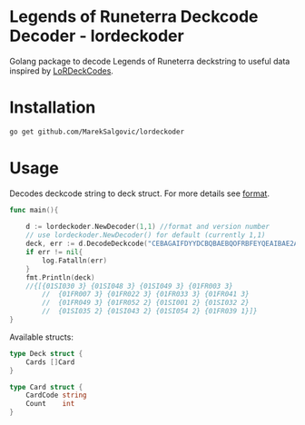 # Legends of Runeterra Deckcode Decoder - lordeckoder

Golang package to decode Legends of Runeterra deckstring to useful data inspired by [LoRDeckCodes](https://github.com/RiotGames/LoRDeckCodes).

# Installation

```bash
go get github.com/MarekSalgovic/lordeckoder
```



# Usage

Decodes deckcode string to deck struct. For more details see [format](https://github.com/RiotGames/LoRDeckCodes#process).
```go
func main(){
	
	d := lordeckoder.NewDecoder(1,1) //format and version number
	// use lordeckoder.NewDecoder() for default (currently 1,1)
	deck, err := d.DecodeDeckcode("CEBAGAIFDYYDCBQBAEBQOFRBFEYQEAIBAE2AKAIFAEQCGKZWAEAQCAJH")
	if err != nil{
		log.Fatalln(err)
	}
	fmt.Println(deck)
	//{[{01SI030 3} {01SI048 3} {01SI049 3} {01FR003 3} 
    	//  {01FR007 3} {01FR022 3} {01FR033 3} {01FR041 3}
    	//  {01FR049 3} {01FR052 2} {01SI001 2} {01SI032 2} 
    	//  {01SI035 2} {01SI043 2} {01SI054 2} {01FR039 1}]}
}
```

Available structs:

```go
type Deck struct {
	Cards []Card
}

type Card struct {
	CardCode string
	Count    int
}
```


